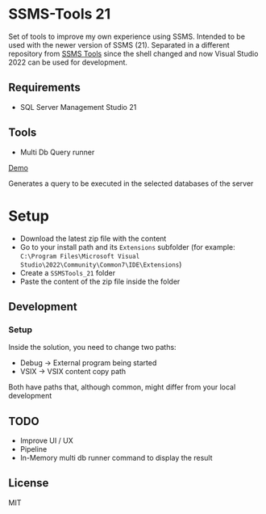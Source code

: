 # SSMS-Tools 21
Set of tools to improve my own experience using SSMS. Intended to be used with the newer version of SSMS (21).
Separated in a different repository from [SSMS Tools](https://github.com/Aztic/SSMS-Tools) since the shell changed and now Visual Studio 2022 can be used for development.

## Requirements
- SQL Server Management Studio 21

## Tools
- Multi Db Query runner

[Demo](https://github.com/user-attachments/assets/268998ef-60fb-4b83-ab3c-4ce822cfeb95)

Generates a query to be executed in the selected databases of the server

# Setup
- Download the latest zip file with the content
- Go to your install path and its `Extensions` subfolder (for example: `C:\Program Files\Microsoft Visual Studio\2022\Community\Common7\IDE\Extensions`)
- Create a `SSMSTools_21` folder
- Paste the content of the zip file inside the folder

## Development

### Setup
Inside the solution, you need to change two paths:
- Debug -> External program being started
- VSIX -> VSIX content copy path

Both have paths that, although common, might differ from your local development

## TODO
- Improve UI / UX
- Pipeline
- In-Memory multi db runner command to display the result

## License
MIT
